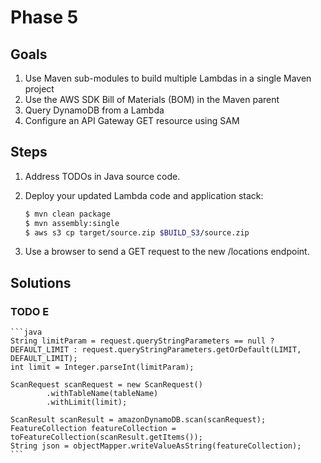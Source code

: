 # Phase 5

## Goals

1. Use Maven sub-modules to build multiple Lambdas in a single Maven project
1. Use the AWS SDK Bill of Materials (BOM) in the Maven parent
1. Query DynamoDB from a Lambda
1. Configure an API Gateway GET resource using SAM

## Steps

1. Address TODOs in Java source code.
1. Deploy your updated Lambda code and application stack:

    ```bash
    $ mvn clean package
    $ mvn assembly:single
    $ aws s3 cp target/source.zip $BUILD_S3/source.zip
    ```

1. Use a browser to send a GET request to the new /locations endpoint.

## Solutions

### TODO E

    ```java
    String limitParam = request.queryStringParameters == null ? DEFAULT_LIMIT : request.queryStringParameters.getOrDefault(LIMIT, DEFAULT_LIMIT);
    int limit = Integer.parseInt(limitParam);

    ScanRequest scanRequest = new ScanRequest()
            .withTableName(tableName)
            .withLimit(limit);

    ScanResult scanResult = amazonDynamoDB.scan(scanRequest);
    FeatureCollection featureCollection = toFeatureCollection(scanResult.getItems());
    String json = objectMapper.writeValueAsString(featureCollection);
    ```
